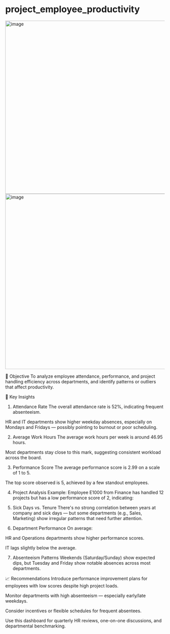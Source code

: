 # project_employee_productivity


<img width="1010" height="547" alt="image" src="https://github.com/user-attachments/assets/b1b6255b-2bef-4095-bddd-9dd28ce6e90b" />


<img width="1026" height="554" alt="image" src="https://github.com/user-attachments/assets/619d2e11-d282-45db-941d-8dc1f46b1c6d" />

🎯 Objective
To analyze employee attendance, performance, and project handling efficiency across departments, and identify patterns or outliers that affect productivity.

📌 Key Insights
1. Attendance Rate
The overall attendance rate is 52%, indicating frequent absenteeism.

HR and IT departments show higher weekday absences, especially on Mondays and Fridays — possibly pointing to burnout or poor scheduling.

2. Average Work Hours
The average work hours per week is around 46.95 hours.

Most departments stay close to this mark, suggesting consistent workload across the board.

3. Performance Score
The average performance score is 2.99 on a scale of 1 to 5.

The top score observed is 5, achieved by a few standout employees.

4. Project Analysis
Example: Employee E1000 from Finance has handled 12 projects but has a low performance score of 2, indicating:

5. Sick Days vs. Tenure
There's no strong correlation between years at company and sick days — but some departments (e.g., Sales, Marketing) show irregular patterns that need further attention.

6. Department Performance
On average:

HR and Operations departments show higher performance scores.

IT lags slightly below the average.

7. Absenteeism Patterns
Weekends (Saturday/Sunday) show expected dips, but Tuesday and Friday show notable absences across most departments.

📈 Recommendations
Introduce performance improvement plans for employees with low scores despite high project loads.

Monitor departments with high absenteeism — especially early/late weekdays.

Consider incentives or flexible schedules for frequent absentees.

Use this dashboard for quarterly HR reviews, one-on-one discussions, and departmental benchmarking.
